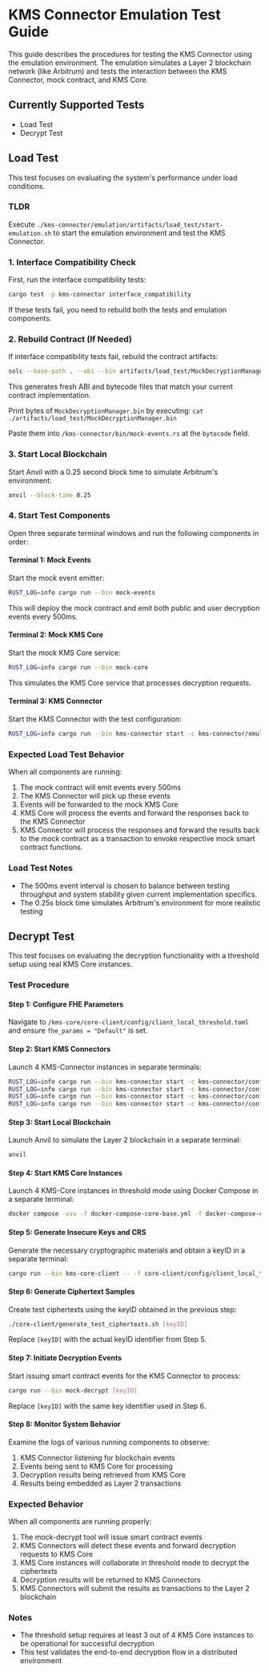 # KMS Connector Emulation Test Guide

This guide describes the procedures for testing the KMS Connector using the emulation environment. The emulation simulates a Layer 2 blockchain network (like Arbitrum) and tests the interaction between the KMS Connector, mock contract, and KMS Core.

## Currently Supported Tests

- Load Test
- Decrypt Test

## Load Test

This test focuses on evaluating the system's performance under load conditions.

### TLDR

Execute `./kms-connector/emulation/artifacts/load_test/start-emulation.sh` to start the emulation environment and test the KMS Connector.

### 1. Interface Compatibility Check

First, run the interface compatibility tests:

```bash
cargo test -p kms-connector interface_compatibility
```

If these tests fail, you need to rebuild both the tests and emulation components.

### 2. Rebuild Contract (If Needed)

If interface compatibility tests fail, rebuild the contract artifacts:

```bash
solc --base-path . --abi --bin artifacts/load_test/MockDecryptionManager.sol --overwrite -o artifacts
```

This generates fresh ABI and bytecode files that match your current contract implementation.

Print bytes of `MockDecryptionManager.bin` by executing: `cat ./artifacts/load_test/MockDecryptionManager.bin`

Paste them into `/kms-connector/bin/mock-events.rs` at the `bytecode` field.

### 3. Start Local Blockchain

Start Anvil with a 0.25 second block time to simulate Arbitrum's environment:

```bash
anvil --block-time 0.25
```

### 4. Start Test Components

Open three separate terminal windows and run the following components in order:

#### Terminal 1: Mock Events

Start the mock event emitter:

```bash
RUST_LOG=info cargo run --bin mock-events
```

This will deploy the mock contract and emit both public and user decryption events every 500ms.

#### Terminal 2: Mock KMS Core

Start the mock KMS Core service:

```bash
RUST_LOG=info cargo run --bin mock-core
```

This simulates the KMS Core service that processes decryption requests.

#### Terminal 3: KMS Connector

Start the KMS Connector with the test configuration:

```bash
RUST_LOG=info cargo run --bin kms-connector start -c kms-connector/emulation/test-config.toml
```

### Expected Load Test Behavior

When all components are running:

1. The mock contract will emit events every 500ms
2. The KMS Connector will pick up these events
3. Events will be forwarded to the mock KMS Core
4. KMS Core will process the events and forward the responses back to the KMS Connector
5. KMS Connector will process the responses and forward the results back to the mock contract as a transaction to envoke respective mock smart contract functions.

### Load Test Notes

- The 500ms event interval is chosen to balance between testing throughput and system stability given current implementation specifics.
- The 0.25s block time simulates Arbitrum's environment for more realistic testing

## Decrypt Test

This test focuses on evaluating the decryption functionality with a threshold setup using real KMS Core instances.

### Test Procedure

#### Step 1: Configure FHE Parameters

Navigate to `/kms-core/core-client/config/client_local_threshold.toml` and ensure `fhe_params = "Default"` is set.

#### Step 2: Start KMS Connectors

Launch 4 KMS-Connector instances in separate terminals:

```bash
RUST_LOG=info cargo run --bin kms-connector start -c kms-connector/config/environments/config-1.toml
RUST_LOG=info cargo run --bin kms-connector start -c kms-connector/config/environments/config-2.toml
RUST_LOG=info cargo run --bin kms-connector start -c kms-connector/config/environments/config-3.toml
RUST_LOG=info cargo run --bin kms-connector start -c kms-connector/config/environments/config-4.toml
```

#### Step 3: Start Local Blockchain

Launch Anvil to simulate the Layer 2 blockchain in a separate terminal:

```bash
anvil
```

#### Step 4: Start KMS Core Instances

Launch 4 KMS-Core instances in threshold mode using Docker Compose in a separate terminal:

```bash
docker compose -vvv -f docker-compose-core-base.yml -f docker-compose-core-threshold.yml up
```

#### Step 5: Generate Insecure Keys and CRS

Generate the necessary cryptographic materials and obtain a keyID in a separate terminal:

```bash
cargo run --bin kms-core-client -- -f core-client/config/client_local_threshold.toml insecure-key-gen
```

#### Step 6: Generate Ciphertext Samples

Create test ciphertexts using the keyID obtained in the previous step:

```bash
./core-client/generate_test_ciphertexts.sh [keyID]
```

Replace `[keyID]` with the actual keyID identifier from Step 5.

#### Step 7: Initiate Decryption Events

Start issuing smart contract events for the KMS Connector to process:

```bash
cargo run --bin mock-decrypt [keyID]
```

Replace `[keyID]` with the same key identifier used in Step 6.

#### Step 8: Monitor System Behavior

Examine the logs of various running components to observe:

1. KMS Connector listening for blockchain events
2. Events being sent to KMS Core for processing
3. Decryption results being retrieved from KMS Core
4. Results being embedded as Layer 2 transactions

### Expected Behavior

When all components are running properly:

1. The mock-decrypt tool will issue smart contract events
2. KMS Connectors will detect these events and forward decryption requests to KMS Core
3. KMS Core instances will collaborate in threshold mode to decrypt the ciphertexts
4. Decryption results will be returned to KMS Connectors
5. KMS Connectors will submit the results as transactions to the Layer 2 blockchain

### Notes

- The threshold setup requires at least 3 out of 4 KMS Core instances to be operational for successful decryption
- This test validates the end-to-end decryption flow in a distributed environment
